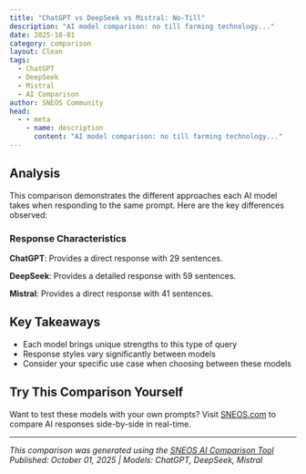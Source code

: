 ```yaml
---
title: "ChatGPT vs DeepSeek vs Mistral: No-Till"
description: "AI model comparison: no till farming technology..."
date: 2025-10-01
category: comparison
layout: Clean
tags:
  - ChatGPT
  - DeepSeek
  - Mistral
  - AI Comparison
author: SNEOS Community
head:
  - - meta
    - name: description
      content: "AI model comparison: no till farming technology..."
---
```


<ChatComparison
  title="ChatGPT vs DeepSeek vs Mistral: No-Till"
  prompt="no till farming technology"
  :responses='{
    "ChatGPT": "No-till farming is an agricultural technique that involves growing crops without disturbing the soil through tillage (plowing, turning, or stirring the soil). This method helps preserve soil structure, reduce erosion, improve water retention, and increase soil health.\n\n### Key Technologies and Practices in No-Till Farming:\n\n1. **No-Till Seed Drills and Planters:**\n   - Special equipment designed to plant seeds directly into undisturbed soil.\n   - These machines create narrow seed furrows, deposit seeds, and cover them with minimal soil disturbance.\n   - Examples: Strip-till drills, direct seeders.\n\n2. **Cover Crops:**\n   - Planting cover crops like legumes, grasses, or brassicas during the off-season to protect soil.\n   - Cover crops reduce erosion, fix nitrogen, suppress weeds, and improve soil organic matter.\n\n3. **Residue Management:**\n   - Managing leftover crop residue on fields after harvest protects the soil and maintains moisture.\n   - Residue acts as mulch, suppresses weeds, and adds organic matter as it decomposes.\n\n4. **Herbicide Use and Integrated Weed Management:**\n   - Since tillage is not used to control weeds, herbicides or alternative weed control methods are often utilized.\n   - Innovations include precision herbicide application technologies and mechanical weeders.\n\n5. **Precision Agriculture Tools:**\n   - GPS-guided tractors and equipment ensure accurate seed placement and efficient field operations.\n   - Soil sensors and drones help monitor crop health and soil conditions without physical disturbance.\n\n6. **Soil Health Monitoring:**\n   - Regular testing and use of technologies like soil moisture probes and nutrient sensors to manage fertilizers efficiently.\n\n### Benefits of No-Till Farming:\n\n- Reduces soil erosion and runoff.\n- Improves water infiltration and retention.\n- Enhances organic matter and soil microbial activity.\n- Reduces fuel and labor costs.\n- Increases carbon sequestration, helping mitigate climate change.\n\n### Challenges:\n\n- Initial transition can be difficult for farmers accustomed to tillage.\n- Weed management requires careful planning.\n- Possible need for specialized equipment and herbicides.\n\nIf you want information on specific no-till farming equipment or technologies available in your region, please let me know!",
    "DeepSeek": "Of course. Here is a comprehensive overview of no-till farming technology, explaining what it is, the core technologies that make it possible, and the benefits and challenges.\n\n### What is No-Till Farming?\n\nNo-till farming is an agricultural practice where the soil is not disturbed by traditional plowing (tillage). Instead of turning the soil over, crops are planted directly into the residue of the previous season\u0027s plants. It\u0027s a cornerstone of **Conservation Agriculture**, which aims to achieve sustainable and profitable agriculture by protecting the soil from degradation.\n\n---\n\n### The Core Technologies That Make No-Till Possible\n\nMoving away from plowing requires a suite of specialized technologies to handle seeding, weed control, and soil management.\n\n#### 1. The No-Till Drill and Planter\nThis is the most critical piece of equipment. A conventional planter cannot effectively cut through crop residue and penetrate hard, untilled soil.\n\n*   **Function:** A no-till drill/planter uses heavy, weighted frames and specially designed **double-disc openers** to slice through residue and create a narrow furrow for the seed.\n*   **Floating Row Units:** Each row unit is independently mounted to follow the contour of the land, ensuring consistent seeding depth even on uneven ground.\n*   **Seed Depth Control:** Precise depth control is vital for good seed-to-soil contact and uniform germination.\n*   **Fertilizer Placement:** Many no-till planters are equipped with **starter fertilizer** attachments that place a small amount of fertilizer directly next to the seed (a \u0022pop-up\u0022 starter) to give seedlings a strong early boost.\n\n#### 2. Cover Crops\nWhile not a \u0022technology\u0022 in the machinery sense, cover crops are a biological technology essential for successful no-till systems.\n*   **Purpose:** They are grown not for harvest, but to protect and enrich the soil between cash crop cycles.\n*   **Benefits:**\n    *   **Weed Suppression:** Dense cover crops outcompete weeds for light and nutrients.\n    *   **Soil Structure:** Their roots create channels for water and air, improving infiltration.\n    *   **Erosion Control:** They hold soil in place with their roots and protect it from rain with their canopy.\n    *   **Pest \u0026 Nutrient Management:** Some species, like legumes, fix nitrogen from the air, while others can help break pest cycles.\n\n#### 3. Integrated Weed Management (IWM)\nWithout tillage to control weeds, farmers must use a diversified approach.\n*   **Herbicide Technology:** The development of **broad-spectrum herbicides** (like glyphosate) and **herbicide-tolerant crops** (like Roundup Ready soybeans and corn) was a major driver for no-till adoption. However, over-reliance has led to herbicide-resistant weeds.\n*   **Modern IWM:** Now, technology focuses on:\n    *   **Precision Sprayers:** Using GPS and sensor technology to spot-spray weeds instead of blanketing the entire field, reducing chemical use.\n    *   **Robotic Weeders:** Small, autonomous robots that use cameras to identify and mechanically remove or laser individual weeds.\n    *   **Cover Crops:** As mentioned, they are a primary tool for suppressing weeds naturally.\n\n#### 4. Precision Agriculture Technologies\nNo-till is greatly enhanced by the tools of precision ag.\n*   **GPS Guidance (Auto-Steer):** Allows planters and sprayers to follow the exact same paths with centimeter-level accuracy. This prevents overlap, saves inputs, and minimizes soil compaction by confining tractor tracks to specific \u0022tramlines.\u0022\n*   **GIS (Geographic Information Systems):** Maps data like yield, soil type, and nutrient levels, allowing for variable-rate application of seeds and fertilizers, optimizing inputs for each part of the field.\n*   **Soil Moisture Sensors:** Help farmers make precise irrigation decisions, conserving water and preventing nutrient leaching.\n\n#### 5. Crop Rotation and Diversification\nThis is an agronomic technology. Continuous monoculture (growing the same crop year after year) is difficult in a no-till system. Rotating different types of crops (e.g., corn -\u003E soybeans -\u003E wheat) helps break pest and disease cycles, manages soil nutrients more effectively, and improves soil biology.\n\n---\n\n### Benefits of No-Till Technology\n\n*   **Improved Soil Health:** Builds organic matter, enhances soil structure, and increases water infiltration and retention.\n*   **Reduced Erosion:** Soil covered with residue is protected from wind and water erosion by up to 90% compared to tilled fields.\n*   **Water Conservation:** Residue acts as a mulch, reducing evaporation. Improved soil structure allows more water to soak in.\n*   **Carbon Sequestration:** Undisturbed soil stores carbon (in the form of organic matter) instead of releasing it into the atmosphere as CO\u2082, making it a powerful tool in the fight against climate change.\n*   **Fuel and Labor Savings:** Eliminating multiple tillage passes significantly reduces diesel fuel consumption and time spent in the field.\n*   **Increased Biodiversity:** Creates a habitat for earthworms, beneficial insects, and soil microbes.\n\n### Challenges and Considerations\n\n*   **High Initial Investment:** No-till planters and precision ag technology are expensive.\n*   **Management Intensity:** Requires more sophisticated knowledge and management than traditional tillage. It\u0027s not a single practice but a whole-system change.\n*   **Pest and Disease Pressure:** In some climates, cool, wet soils in spring can favor certain diseases and slugs. This requires careful monitoring.\n*   **Herbicide Dependency \u0026 Resistance:** Early no-till systems relied heavily on herbicides, leading to resistant weeds. Successful modern no-till requires a more integrated approach.\n*   **Transition Period:** Soil health and yields may temporarily dip during the first few years of transition as the soil ecosystem adjusts.\n\n### The Future: \u0022No-Till \u002B\u0022\n\nThe most advanced systems combine no-till with other practices for maximum benefit:\n\n*   **No-Till \u002B Cover Crops:** Considered the gold standard for soil health.\n*   **No-Till \u002B Diverse Rotations:** Mimics natural ecosystems for resilience.\n*   **No-Till \u002B Livestock Integration:** Using animals to graze cover crops, which adds manure and manages the cover crop naturally.\n\nIn conclusion, no-till farming technology is a sophisticated, integrated system that replaces the brute force of the plow with smart machinery, biological principles, and data-driven management to build a more sustainable and resilient agricultural future.",
    "Mistral": "No-till farming, also known as zero tillage or direct drilling, is an agricultural technique that minimizes soil disturbance by avoiding the use of traditional plowing methods. Instead, seeds are planted directly into the soil, often through the residue of previous crops. This approach has several benefits and is supported by various technologies. Here are some key aspects and technologies associated with no-till farming:\n\n### Benefits of No-Till Farming\n1. **Soil Health**: Reduces soil erosion and improves soil structure.\n2. **Water Conservation**: Enhances water retention and reduces runoff.\n3. **Carbon Sequestration**: Increases organic matter in the soil, which can help sequester carbon.\n4. **Cost Savings**: Reduces fuel and labor costs associated with tilling.\n5. **Biodiversity**: Supports a more diverse ecosystem by preserving soil microorganisms and beneficial insects.\n\n### Technologies Supporting No-Till Farming\n1. **Seed Drills**: Specialized equipment designed to plant seeds directly into the soil without disturbing it. These drills often have discs or coulters that cut through crop residue and place seeds at the correct depth.\n2. **Precision Agriculture**: Tools like GPS, GIS, and remote sensing help farmers monitor soil conditions, crop health, and yield, allowing for more precise management practices.\n3. **Cover Crops**: Planting cover crops between cash crops helps maintain soil health, suppress weeds, and improve nutrient cycling.\n4. **Herbicides**: Chemical weed control is often used in no-till systems to manage weeds without tilling. However, there is a growing interest in reducing chemical use through integrated pest management (IPM) techniques.\n5. **Crop Rotation**: Rotating crops helps manage pests, diseases, and nutrient depletion, which is crucial in no-till systems where soil disturbance is minimal.\n6. **Soil Testing**: Regular soil testing helps farmers understand the nutrient status of their soil and make informed decisions about fertilizer application.\n7. **Biological Controls**: Using beneficial insects, fungi, and bacteria to control pests and diseases naturally.\n8. **Mulching**: Applying organic materials like straw or compost to the soil surface to retain moisture, suppress weeds, and improve soil health.\n9. **Controlled Traffic Farming**: Using designated paths for farm machinery to minimize soil compaction and improve soil structure.\n10. **Data Analytics**: Using data from sensors, drones, and satellites to make informed decisions about crop management, irrigation, and fertilizer application.\n\n### Challenges and Considerations\n- **Weed Management**: Without tilling, weed control can be more challenging and may require a combination of herbicides and mechanical methods.\n- **Soil Compaction**: No-till farming can lead to soil compaction if not managed properly, which can be mitigated through controlled traffic farming and the use of cover crops.\n- **Nutrient Management**: Ensuring that nutrients are available to crops without tilling requires careful management of fertilizers and organic matter.\n- **Equipment Costs**: Specialized no-till equipment can be expensive, but the long-term benefits often outweigh the initial investment.\n\n### Conclusion\nNo-till farming is a sustainable practice that can significantly improve soil health, water conservation, and overall farm productivity. By leveraging modern technologies and best practices, farmers can overcome the challenges associated with no-till farming and achieve better yields and environmental outcomes."
  }'
  published-date="16:34"
/>

## Analysis

This comparison demonstrates the different approaches each AI model takes when responding to the same prompt. Here are the key differences observed:

### Response Characteristics

**ChatGPT**: Provides a direct response with 29 sentences. 

**DeepSeek**: Provides a detailed response with 59 sentences. 

**Mistral**: Provides a direct response with 41 sentences. 

## Key Takeaways

- Each model brings unique strengths to this type of query
- Response styles vary significantly between models
- Consider your specific use case when choosing between these models

## Try This Comparison Yourself

Want to test these models with your own prompts? Visit [SNEOS.com](https://sneos.com) to compare AI responses side-by-side in real-time.

---

*This comparison was generated using the [SNEOS AI Comparison Tool](https://sneos.com)*
*Published: October 01, 2025 | Models: ChatGPT, DeepSeek, Mistral*
